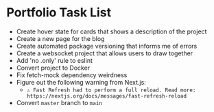 # Portfolio Task List

- Create hover state for cards that shows a description of the project
- Create a new page for the blog
- Create automated package versioning that informs me of errors
- Create a websocket project that allows users to draw together
- Add 'no .only' rule to eslint
- Convert project to Docker
- Fix fetch-mock dependency weirdness
- Figure out the following warning from Next.js:
  -  `⚠ Fast Refresh had to perform a full reload. Read more: https://nextjs.org/docs/messages/fast-refresh-reload`
- Convert `master` branch to `main`